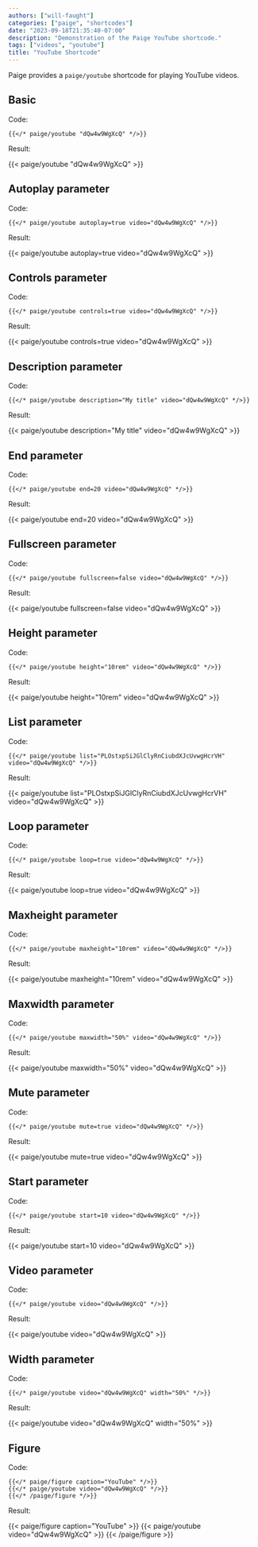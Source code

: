 ```yaml
---
authors: ["will-faught"]
categories: ["paige", "shortcodes"]
date: "2023-09-18T21:35:40-07:00"
description: "Demonstration of the Paige YouTube shortcode."
tags: ["videos", "youtube"]
title: "YouTube Shortcode"
---
```


Paige provides a `paige/youtube` shortcode for playing YouTube videos.

<!--more-->

## Basic

Code:

```go-html-template
{{</* paige/youtube "dQw4w9WgXcQ" */>}}
```

Result:

{{< paige/youtube "dQw4w9WgXcQ" >}}

## Autoplay parameter

Code:

```go-html-template
{{</* paige/youtube autoplay=true video="dQw4w9WgXcQ" */>}}
```

Result:

{{< paige/youtube autoplay=true video="dQw4w9WgXcQ" >}}

## Controls parameter

Code:

```go-html-template
{{</* paige/youtube controls=true video="dQw4w9WgXcQ" */>}}
```

Result:

{{< paige/youtube controls=true video="dQw4w9WgXcQ" >}}

## Description parameter

Code:

```go-html-template
{{</* paige/youtube description="My title" video="dQw4w9WgXcQ" */>}}
```

Result:

{{< paige/youtube description="My title" video="dQw4w9WgXcQ" >}}

## End parameter

Code:

```go-html-template
{{</* paige/youtube end=20 video="dQw4w9WgXcQ" */>}}
```

Result:

{{< paige/youtube end=20 video="dQw4w9WgXcQ" >}}

## Fullscreen parameter

Code:

```go-html-template
{{</* paige/youtube fullscreen=false video="dQw4w9WgXcQ" */>}}
```

Result:

{{< paige/youtube fullscreen=false video="dQw4w9WgXcQ" >}}

## Height parameter

Code:

```go-html-template
{{</* paige/youtube height="10rem" video="dQw4w9WgXcQ" */>}}
```

Result:

{{< paige/youtube height="10rem" video="dQw4w9WgXcQ" >}}

## List parameter

Code:

```go-html-template
{{</* paige/youtube list="PLOstxpSiJGlClyRnCiubdXJcUvwgHcrVH" video="dQw4w9WgXcQ" */>}}
```

Result:

{{< paige/youtube list="PLOstxpSiJGlClyRnCiubdXJcUvwgHcrVH" video="dQw4w9WgXcQ" >}}

## Loop parameter

Code:

```go-html-template
{{</* paige/youtube loop=true video="dQw4w9WgXcQ" */>}}
```

Result:

{{< paige/youtube loop=true video="dQw4w9WgXcQ" >}}

## Maxheight parameter

Code:

```go-html-template
{{</* paige/youtube maxheight="10rem" video="dQw4w9WgXcQ" */>}}
```

Result:

{{< paige/youtube maxheight="10rem" video="dQw4w9WgXcQ" >}}

## Maxwidth parameter

Code:

```go-html-template
{{</* paige/youtube maxwidth="50%" video="dQw4w9WgXcQ" */>}}
```

Result:

{{< paige/youtube maxwidth="50%" video="dQw4w9WgXcQ" >}}

## Mute parameter

Code:

```go-html-template
{{</* paige/youtube mute=true video="dQw4w9WgXcQ" */>}}
```

Result:

{{< paige/youtube mute=true video="dQw4w9WgXcQ" >}}

## Start parameter

Code:

```go-html-template
{{</* paige/youtube start=10 video="dQw4w9WgXcQ" */>}}
```

Result:

{{< paige/youtube start=10 video="dQw4w9WgXcQ" >}}

## Video parameter

Code:

```go-html-template
{{</* paige/youtube video="dQw4w9WgXcQ" */>}}
```

Result:

{{< paige/youtube video="dQw4w9WgXcQ" >}}

## Width parameter

Code:

```go-html-template
{{</* paige/youtube video="dQw4w9WgXcQ" width="50%" */>}}
```

Result:

{{< paige/youtube video="dQw4w9WgXcQ" width="50%" >}}

## Figure

Code:

```go-html-template
{{</* paige/figure caption="YouTube" */>}}
{{</* paige/youtube video="dQw4w9WgXcQ" */>}}
{{</* /paige/figure */>}}
```

Result:

{{< paige/figure caption="YouTube" >}}
{{< paige/youtube video="dQw4w9WgXcQ" >}}
{{< /paige/figure >}}

